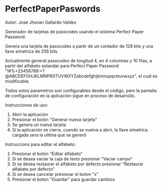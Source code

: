 # PerfectPaperPaswords

Autor: José Jhovan Gallardo Valdez

Generador de tarjetas de passcodes usando el sistema Perfect Paper Password.

Genera una tarjeta de passcodes a partir de un contador de 128 bits y una llave simetrica de 256 bits.

Actualmente general passcodes de longitud 4, en 4 columnas y 10 filas, a partir del alfabeto estandar para Perfect Paper Password "!#%+23456789:=?@ABCDEFGHJKLMNPRSTUVWXYZabcdefghijkmnopqrstuvwxyz", el cual es modificable.

Todos estos parametros son configurables desde el código, pero la pantalla de configuración en la aplicación sigue en proceso de desarrollo.

Instrucciones de uso:

1. Abrir la aplicación
2. Presionar el botón "Generar nueva tarjeta"
3. Se genera un nueva tarjeta
4. Si la aplicación se cierra, cuando se vuelva a abrir, la llave simetrica cargada sera la ultima que se generó

Instruccions para editar el alfabeto:

1. Presionar el botón "Editar alfabeto"
2. Si se desea vaciar la caja de texto presionar "Vaciar campo"
3. Si se desea restaurar el alfabeto por defecto presionar "Restaurar alfabeto por defecto"
4. Si se desea cancelar presionar el boton "x"
5. Presionar el boton "Guardar" para guardar cambios
